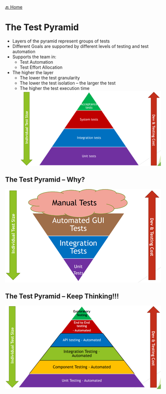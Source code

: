 [🔙 Home](../home.md)

# The Test Pyramid
* Layers of the pyramid represent groups of tests
* Different Goals are supported by different levels of testing and test automation
* Supports the team in:
  * Test Automation
  * Test Effort Allocation
* The higher the layer
  * The lower the test granularity
  * The lower the test isolation – the larger the test
  * The higher the test execution time
![image9.png](assets/image9.png)

## The Test Pyramid – Why?
![image10.png](assets/image10.png)

## The Test Pyramid – Keep Thinking!!!
![image11.png](assets/image11.png)
